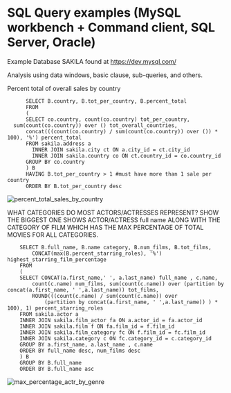 # SQL Query examples (MySQL workbench + Command client, SQL Server, Oracle)

Example Database SAKILA found at https://dev.mysql.com/


Analysis using data windows, basic clause, sub-queries, and others.

Percent total of overall sales by country 

          SELECT B.country, B.tot_per_country, B.percent_total
          FROM 
          (
          SELECT co.country, count(co.country) tot_per_country, 
	  sum(count(co.country)) over () tot_overall_countries, 
          concat(((count(co.country) / sum(count(co.country)) over ()) * 100), '%') percent_total
          FROM sakila.address a
            INNER JOIN sakila.city ct ON a.city_id = ct.city_id
            INNER JOIN sakila.country co ON ct.country_id = co.country_id
          GROUP BY co.country
          ) B
          HAVING B.tot_per_country > 1 #must have more than 1 sale per country
          ORDER BY B.tot_per_country desc
          
	  
 ![percent_total_sales_by_country](https://user-images.githubusercontent.com/67971912/176245207-b61a6d48-fb7b-4cf3-8c2d-8b1908ed9c77.png)


WHAT CATEGORIES DO MOST ACTORS/ACTRESSES REPRESENT? SHOW THE BIGGEST ONE
SHOWS ACTOR/ACTRESS full name ALONG WITH THE CATEGORY OF FILM WHICH HAS THE MAX PERCENTAGE OF TOTAL MOVIES FOR ALL CATEGORIES.

		SELECT B.full_name, B.name category, B.num_films, B.tot_films,
			CONCAT(max(B.percent_starring_roles), '%') highest_starring_film_percentage 
		FROM 
		(
		SELECT CONCAT(a.first_name,' ', a.last_name) full_name , c.name, 
			count(c.name) num_films, sum(count(c.name)) over (partition by concat(a.first_name, ' ',a.last_name)) tot_films,
			ROUND(((count(c.name) / sum(count(c.name)) over 
				(partition by concat(a.first_name, ' ',a.last_name)) ) * 100), 1) percent_starring_roles
		FROM sakila.actor a
		INNER JOIN sakila.film_actor fa ON a.actor_id = fa.actor_id
		INNER JOIN sakila.film f ON fa.film_id = f.film_id
		INNER JOIN sakila.film_category fc ON f.film_id = fc.film_id
		INNER JOIN sakila.category c ON fc.category_id = c.category_id
		GROUP BY a.first_name, a.last_name , c.name
		ORDER BY full_name desc, num_films desc
		) B
		GROUP BY B.full_name
		ORDER BY B.full_name asc
        
	
![max_percentage_actr_by_genre](https://user-images.githubusercontent.com/67971912/176245583-9b03e885-932d-40db-840a-285d37cbed32.png)

